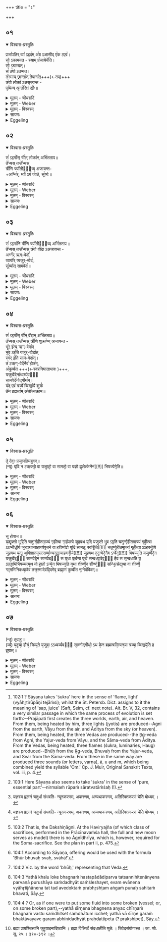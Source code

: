 +++
title = "८"

+++


## ०१


<details open><summary>विश्वास-प्रस्तुतिः</summary>

प्रजा꣡पतिर् व्वा꣡ ऽइद꣡म् अ꣡ग्र ऽआसीद् ए꣡क ऽएव꣡।  
सो᳙ ऽकामयत - स्याम् प्र꣡जायेये꣡ति।  
सो᳙ ऽश्राम्यत्।  
स꣡ त꣡पो ऽतप्यत।  
त꣡स्माच् छ्रान्ता꣡त् तेपाना꣡त्+++(←तप्)+++  
त्र꣡यो लोका꣡ ऽअसृज्यन्त -  
पृथिव्य् अ᳙न्त꣡रिक्षं द्यौः꣡॥
</details>

<details><summary>मूलम् - श्रीधरादि</summary>

प्रजा᳘पतिर्व्वा᳘ ऽइदम᳘ग्र ऽआसीत्॥  
(दे᳘) ए᳘क ऽएव᳘ सो ऽकामयत स्याम्प्र᳘जायेये᳘ति᳘ सो ऽश्राम्यत्स त᳘पो ऽतप्यत त᳘स्माच्छ्रान्ता᳘त्तेपानात्त्र᳘यो लोका᳘ ऽअसृज्यन्त पृथिव्य᳘न्त᳘रिक्षं द्यौः[[!!]]॥
</details>

<details><summary>मूलम् - Weber</summary>

प्रजा᳘पतिर्वा᳘ इदम᳘ग्र आसीत्॥  
ए᳘क एवॗ सोऽकामयत स्याम् प्र᳘जायेये᳘तिॗ सोऽश्राम्यत्स त᳘पोऽतप्यत त᳘स्माछ्रान्तात्तेपानात्त्र᳘यो लोका᳘ असृज्यन्त पृथिव्य᳘न्त᳘रिक्षं द्यौः᳟॥
</details>

<details><summary>मूलम् - विस्वरम्</summary>

**सर्वप्रायश्चित्तविधायकं ब्राह्मणम् ।** 

प्रजापतिर्वा इदमग्र आसीदेक एव । सो ऽकामयत । स्यां प्रजायेयेति । सो ऽश्राम्यत् । स तपो ऽतप्यत । तस्माच्छ्रांतात्तेपानात्त्रयो लोका असृज्यंत- पृथिव्यन्तरिक्षं द्यौः ॥ १॥ 
</details>

<details><summary>सायणः</summary>

इत्थं सत्रप्रसंगात् वेदसारभूताभिर्व्याहृतिभिः सर्वप्रायश्चित्तं होमं विधास्यन् तासामुत्पत्तिं आख्यायिकया प्रतिपादयति- **प्रजापतिर्वा इदमि**त्यादिना । 'इदं' दृश्यमानं सर्वं जगत् 'अग्रे' सुष्ट्यादौ 'प्रजापतिरेवासीत्' कारणात्मना स्थित इत्यर्थः । अतः 'सः' प्रजापतिरेक एव तदानीमासीत् । न हि अनुद्भूतभौतिकात्मकं जगदित्यवधारणाभिप्रायात् । महत्सृष्टिमाह- **सो ऽकामयते**त्यादिना । 'स्याम्' जगद्रूपेण भवेयम् । तदर्थं 'प्रजायेय' प्रकर्षेण स्वरूपाविरोधेन देवपितृमनुष्यादिप्रजारूपेण उत्पद्येयेत्यर्थः । तत्साधनमाह- **सो ऽश्राम्यदि**ति । स्रष्टव्यपर्यालोचनं 'तपः' तद्गवेषणहेतुकः शरीरक्लेशः 'श्रमः' । **तेपानादि**ति । तप्तवतः सकाशादित्यर्थः । तपेर्लिटः कान्नचि- (पा. सू. ३ । २ । १०६) एत्वाभ्यासलोपौ । प्रथमं पृथिव्यादीनां त्रयाणां सृष्टिमाह- **त्रयो लोका** इति । अथैतेषां सारं जिघृक्षुः 'सः' प्रजापतिः इमानेव 'त्रीन् लोकान् अभितताप' रजतसुवर्णादिलोहपिंडवत् पुटपाकेन तप्तवानित्यर्थः । अग्न्यादयो देवास्तत उत्पन्ना इत्याह- **तेभ्यस्तप्तेभ्य** इति । **त्रीणि ज्योतींषी**त्युक्तमेवार्थं विवृणोति- **अग्निरि**ति । यो ऽयमन्तरिक्षे 'पवते' संचरते स वायुर्द्वितीयं ज्योतिरित्यर्थः । अथैतेषामपि सारं जिघृक्षुः तप्तवानित्याह- **स इमानी**ति । तत्सकाशात् त्रयाणामुत्पत्तिमाह- **तेभ्यस्तप्तेभ्य** इति । तत्र कस्माद्देवात्कस्य वेदस्योत्पत्तिः ? इति विविनक्ति-**अग्नेर्ऋग्वेद** इति ॥ १-३ ॥ 
</details>

<details><summary>Eggeling</summary>

1. Verily, in the beginning, Prajāpati alone was here. He desired, 'May I exist, may I be generated.' He wearied himself and performed fervid devotions: from him, thus wearied and heated, the three worlds were created--the earth, the air, and the sky.
</details>


## ०२


<details open><summary>विश्वास-प्रस्तुतिः</summary>

स꣡ ऽइमाँ꣡स् त्रीं꣡ल् लोका꣡न् अभि꣡तताप॥  
ते꣡भ्यस् तप्ते꣡भ्यस्  
त्री꣡णि ज्यो꣡तीᳫँ᳭ष्य् अजायन्त-  
+अग्नि꣡र्, य्यो꣡ ऽयं꣡ प꣡वते, सू꣡र्य्यः॥
</details>

<details><summary>मूलम् - श्रीधरादि</summary>

स᳘ ऽइमाँस्त्रीं᳘ल्लोका᳘नभि᳘तताप॥  
ते᳘भ्यस्तप्ते᳘भ्यस्त्री᳘णि ज्यो᳘तीᳫँ᳭ष्यजायन्ताग्नि᳘र्य्यो ऽयं प᳘वते सू᳘र्य्यः॥
</details>

<details><summary>मूलम् - Weber</summary>

स᳘ इमांस्त्रीं᳘लोका᳘नभि᳘तताप॥  
ते᳘भ्यस्तप्ते᳘भ्यस्त्री᳘णि ज्यो᳘तींष्यजायन्ताग्निॗर्योऽयम् प᳘वते सू᳘र्यः॥
</details>

<details><summary>मूलम् - विस्वरम्</summary>

स इमांस्त्रीन् लोकानभितताप । तेभ्यस्तप्तेभ्यस्त्रीणि ज्योतींष्यजायंत- अग्निर्यो ऽयं पवते सूर्यः ॥ २ ॥ 
</details>

<details><summary>सायणः</summary>

[व्याख्यानं प्रथमे]
</details>

<details><summary>Eggeling</summary>

2. He heated these three worlds, and from them, thus heated, three lights (jyotis) were produced--Agni (the fire), he who blows here (Vāyu), and Sūrya (the sun).
</details>


## ०३


<details open><summary>विश्वास-प्रस्तुतिः</summary>

स꣡ ऽइमा꣡नि त्री꣡णि ज्यो꣡तीᳫँ᳭ष्य् अभि꣡तताप॥  
ते꣡भ्यस् तप्ते꣡भ्यस् त्र꣡यो व्वे꣡दा ऽअजायन्त -  
अग्ने꣡र् ऋग्-वेदो꣡,  
व्वायो꣡र् य्यजुर्-व्वेदः꣡,  
सू꣡र्य्यात् सामवेदः꣡॥
</details>

<details><summary>मूलम् - श्रीधरादि</summary>

स᳘ ऽइमा᳘नि त्री᳘णि ज्यो᳘तीᳫँ᳭ष्यभि᳘तताप॥  
ते᳘भ्यस्तप्ते᳘भ्यस्त्र᳘यो व्वे᳘दा ऽअजायन्ताग्ने᳘र्ऋग्वेदो᳘ व्वायो᳘र्य्यजुर्व्वेदः सू᳘र्य्यात्सामवेदः[[!!]]॥
</details>

<details><summary>मूलम् - Weber</summary>

स᳘ इमा᳘नि त्री᳘णि ज्यो᳘तींष्यभितताप॥  
ते᳘भ्यस्तप्ते᳘भ्यस्त्र᳘यो वे᳘दा अजायन्ताग्ने᳘रृग्वेदो᳘ वायो᳘र्यजुर्वेदः सू᳘र्यात्सामवेदः᳟॥
</details>

<details><summary>मूलम् - विस्वरम्</summary>

स इमानि त्रीणि ज्योतींष्यभितताप । तेभ्यस्तप्तेभ्यस्त्रयो वेदा अजायंत । अग्नेर्ऋग्वेदः । वायोर्यजुर्वेदः । सूर्यात्सामवेदः ॥ ३ ॥ 
</details>

<details><summary>सायणः</summary>

[व्याख्यानं प्रथमे]
</details>

<details><summary>Eggeling</summary>

3. He heated these three lights, and from them, thus heated, the three Vedas were produced--the R̥g-veda from Agni, the Yajur-veda from Vāyu, and the Sāma-veda from Sūrya.
</details>


## ०४


<details open><summary>विश्वास-प्रस्तुतिः</summary>

स꣡ ऽइमाँ꣡स् त्री꣡न् वे꣡दान् अभि꣡तताप॥  
ते꣡भ्यस् तप्ते꣡भ्यस् त्री꣡णि शुक्रा꣡ण्य् अजायन्त -  
भू꣡र् इ꣡त्य् ऋग्-वेदा꣡द्  
भु꣡व ऽइ꣡ति यजुर्-व्वेदा꣡त्  
स्व꣡र् इ꣡ति साम-वेदा꣡त्।  
त꣡ ऽऋग्-वेदे꣡नैव꣡ होत्र꣡म्,  
अ꣡कुर्व्वत +++(←स्वरनिघाताभावः )+++,  
यजुर्व्वेदेना꣡ध्वर्य्यवᳫँ᳭  
सामवेदे꣡नोद्गीथ꣡म्।  
य꣡द् एव꣡ त्रय्यै꣡ व्विद्या꣡यै शुक्रं꣡  
ते꣡न ब्रह्मत्व꣡म् अ꣡थो꣡च्चक्राम॥
</details>

<details><summary>मूलम् - श्रीधरादि</summary>

स᳘ ऽइमाँस्त्रीन्वे᳘दानभि᳘तताप॥  
ते᳘भ्यस्तप्ते᳘भ्यस्त्री᳘णि शुक्रा᳘ण्यजायन्त भूरि᳘त्यृग्वेदाद्भु᳘व ऽइ᳘ति यजुर्व्वेदा᳘त्स्वरि᳘ति सामवेदात्त᳘ ऽऋग्वेदे᳘नैव᳘ होत्रम᳘कुर्व्वत यजुर्व्वेदेना᳘ध्वर्य्यवᳫँ᳭ सामवेदे᳘नोद्गीथं य᳘देव᳘ त्रय्यै᳘ व्विद्या᳘यै शुक्रं ते᳘न ब्रह्मत्वमथो᳘च्चक्राम॥
</details>

<details><summary>मूलम् - Weber</summary>

स᳘ इमांस्त्रीन्वे᳘दानभि᳘तताप॥  
ते᳘भ्यस्तप्ते᳘भ्यस्त्री᳘णि शुक्रा᳘ण्यजायन्त भूरि᳘त्यृग्वेदाद्भु᳘व इ᳘ति यजुर्वेदात्स्वरि᳘ति सामवेदात्त᳘दृग्वेदे᳘नैव᳘ होत्रम᳘कुर्वत यजुर्वेदेना᳘ध्वर्यवᳫं सामवेदे᳘नोद्गीथं य᳘देव᳘ त्रय्यै᳘ विद्या᳘यै शुक्रं ते᳘न ब्रह्मत्वमथो᳘च्चक्राम॥
</details>

<details><summary>मूलम् - विस्वरम्</summary>

स इमांस्त्रीन्वेदानभितताप । तेभ्यस्तप्तेभ्यस्त्रीणि शुक्राण्यजायंत । भूरित्यृग्वेदात् । भुव इति यजुर्वेदात् । स्वरिति सामवेदात् । ते ऋग्वेदेनैव हौत्रमकुर्वत । यजुर्वेदेनाध्वर्यवम् । सामवेदेनोद्गीथम् । यदेव त्रय्यै विद्यायै शुक्रम्, तेन ब्रह्मत्वम् । अथोच्चक्राम ॥ ४ ॥ 
</details>

<details><summary>सायणः</summary>

अथ व्याहृतीनामुत्पत्तिमाह- **स इमाँस्त्रीन्वेदानि**ति । **त्रीणि शुक्राणी**ति । व्याहृतिरूपाणि तेजांसीत्यर्थः । **भूरित्यृग्वेदादि**त्यादि । प्रजापतिना तप्यमानात् ऋग्वेदात्सकाशात् भूरिति व्याहृतिरुत्पन्ना । एवमुत्तरत्रापि योज्यम् । एवं व्याहृतीनां त्रयीसारत्वं प्रतिपाद्य यज्ञस्यापि त्रयीमयत्वमाह- **ऋग्वेदेनैवे**ति । 'ते' अग्न्यादयो देवाः 'ऋग्वेदेनैव होत्रं' होतृकर्म सामिधेन्यनुवचनयाज्यानुवाक्यापाठशस्त्रशंसनादिकं यज्ञस्य तुरीयं भागं 'अकुर्वत' कृतवंतः । तथा 'यजुर्वेदेनाध्वर्यवं' अध्वर्योः कर्म हविःप्रचारादिकं 'अकुर्वत' । तथा 'सामवेदेनोद्गीथं' उद्गातृकर्म 'अकुर्वत' कृतवंतः । ब्रह्मत्वलक्षणस्तुरीयों ऽशः केन वेदेनेत्याशंक्याह- **यदेव त्रय्यै विद्यायै शुक्रमि**ति । त्रयः अवयवा यस्याः सा त्रयी । षष्ठ्यर्थे चतुर्थी- (पा. सू. २ । ३ । ६२ वा.) वेदत्रयस्य 'यदेव शुक्रं' निर्मलरूपं सारभूतों ऽश 'तेन ब्रह्मत्वं' ब्रह्मणः कर्म 'अकुर्वत' । अथानंतरं कृत्स्नयज्ञात्मकः सन् प्रजापतिः 'उच्चक्राम' उत्कांतवान् ॥ ४ ॥ 
</details>

<details><summary>Eggeling</summary>

4. He heated these three Vedas, and from them, thus heated, three luminous essences [^egg_330] were produced--

[^egg_330]: 102:1 ? Sāyaṇa takes 'śukra' here in the sense of 'flame, light' (vyāhr̥tirūpāṇi tejāṁsi); whilst the St. Petersb. Dict. assigns to it the meaning of 'sap, juice' (Saft, Seim, cf. next note). Ait. Br. V, 32, contains a very similar passage in which the same process of evolution is set forth:--Prajāpati first creates the three worlds, earth, air, and heaven. From them, being heated by him, three lights (jyotis) are produced--Agni from the earth, Vāyu from the air, and Āditya from the sky (or heaven). From them, being heated, the three Vedas are produced--the R̥g-veda from Agni, the Yajur-veda from Vāyu, and the Sāma-veda from Āditya. From the Vedas, being heated, three flames (śukra, luminaries, Haug) are produced--Bhūḥ from the R̥g-veda, Bhuvaḥ from the Yajur-veda,  and Svar from the Sāma-veda. From these in the same way are produced three sounds (or letters, varṇa), ā, u and m, which being combined yield the syllable 'Om.' Cp. J. Muir, Original Sanskrit Texts, vol. iii, p. 4.

 'bhūḥ' from the R̥g-veda, 'bhuvaḥ' from the Yajur-veda, and 'svar' from the Sāma-veda. And with the R̥g-veda they then performed the work of the Hotr̥ priest, with the Yajur-veda the work of the Adhvaryu, and with the Sāma-veda the work of the Udgātr̥; and what luminous essence [^egg_331] there was in the threefold science, therewith the work of the Brahman priest then proceeded.

[^egg_331]: 103:1 Here Sāyaṇa also seems to take 'śukra' in the sense of 'pure, essential part'--nirmalaṁ rūpaṁ sāratvatāṁśaḥ (!).
</details>


## ०५


<details open><summary>विश्वास-प्रस्तुतिः</summary>

ते᳘ देवाः᳘ प्रजा᳘पतिमब्रुवन्॥  
(न्य᳘) य᳘दि न ऽऋक्तो᳘ वा यजुष्टो᳘ वा सामतो᳘ वा यज्ञो ह्व᳘लेत्केनैनं[[!!]] भिषज्येमे᳘ति॥
</details>

<details><summary>मूलम् - श्रीधरादि</summary>

ते᳘ देवाः᳘ प्रजा᳘पतिमब्रुवन्॥  
(न्य᳘) य᳘दि न ऽऋक्तो᳘ वा यजुष्टो᳘ वा सामतो᳘ वा यज्ञो ह्व᳘लेत्केनैनं[[!!]] भिषज्येमे᳘ति॥
</details>

<details><summary>मूलम् - Weber</summary>

ते᳘ देवाः᳘ प्रजा᳘पतिमब्रुवन्॥  
य᳘दि न ऋक्तो᳘ वा यजुष्टो᳘ वा सामतो᳘ वा यज्ञो ह्व᳘लेत्के᳘नैनम् भिषज्येमे᳘ति॥
</details>

<details><summary>मूलम् - विस्वरम्</summary>

ते देवाः प्रजापतिमब्रुवन् । यदि नः ऋक्तो वा यजुष्टो वा सामतो वा यज्ञो ह्वलेत्; केनैनं भिषज्येमेति ॥ ५ ॥ 
</details>

<details><summary>सायणः</summary>

एवं त्रयीनिष्पाद्यत्वं यज्ञस्य प्रतिपाद्य त्रयीसारभूताभिः व्याहृतिभिः तत्तद्वेदोक्तकर्मभ्रेषनिमित्तं प्रायश्चित्तहोमं विधित्सुः प्रश्नमुद्भावयति- **ते देवाः प्रजापतिमब्रुवन्नि**ति । 'नः' अस्माकं 'यज्ञः' 'ऋक्तः' ऋग्वेदोक्तात् कर्मणः सकाशात् 'यदि ह्वलेत्' [^१_१६९] विनश्येत् यजुर्वेदाद्वा सामतो वा । 'एनं' विकलं यज्ञं 'केन' प्रायश्चित्तेन 'भिषज्येम' चिकित्सेमेति । "भिषज् चिकित्सायाम्"- (धा. कण्ड्वा. प. २२) इति धातो रूपम् ॥ ५ ॥ 

[^१_१६९]: यज्ञस्य ह्वलनं चतुर्धा संभवति- न्यूनकरणम्, अकरणम्, अन्यथाकरणम्, अतिरिक्तकरणं चेति बोध्यम् ।
</details>

<details><summary>Eggeling</summary>

5. The gods spake unto Prajāpati, 'If our sacrifice were to fail in respect of either the R̥c, or the Yajus, or the Sāman, whereby should we heal it?'
</details>


## ०६


<details open><summary>विश्वास-प्रस्तुतिः</summary>

स᳘ होवाच॥  
य᳘द्यृक्तो भूरि᳘ति चतुर्ग्गृहीतमा᳘ज्यं गृहीत्वा गा᳘र्हपत्ये जुहवथ य᳘दि यजुष्टो भु᳘व ऽइ᳘ति चतुर्ग्गृहीतमा᳘ज्यं गृही᳘त्वा ऽऽग्नीध्री᳘ये जुहवथान्वाहार्य्यप᳘चने वा हविर्य्यज्ञे य᳘दि सामतः᳘ स्वरि᳘ति[[!!]] चतुर्ग्गृहीतमा᳘ज्यं गृही᳘त्वा ऽऽहवनी᳘ये जुहवथ य᳘द्यु अ᳘विज्ञातम᳘सत्सर्व्वा᳘ण्यनुद्रु᳘त्याहवनी᳘ये[[!!]] जुहवथ त᳘दृग्वेदे᳘नैव ऽर्ग्वेदं᳘[[!!]] भिषज्य᳘ति यजुर्व्वेदे᳘न यजुर्व्वेद᳘ᳫँ᳘ सामवेदे᳘न सामवेदᳫँ᳭ स य᳘था प᳘र्व्वणा प᳘र्व्व सन्दध्या᳘देव᳘ᳫँ᳘ हैव स स᳘न्दधाति य᳘ ऽएता᳘भिर्भिषज्यत्य᳘थ यो हा᳘तो ऽन्ये᳘न भिषज्य᳘ति य᳘था शीर्ण्णे᳘न शीर्ण्ण᳘ᳫँ᳘ सन्धि᳘त्सेद्य᳘था वा शीर्ण्णे᳘ गर᳘मभिनिदध्या᳘देवं तत्त᳘स्मादेवंवि᳘दमेव᳘ ब्रह्मा᳘णं कुर्व्वीत ना᳘नेवंविदम्॥
</details>

<details><summary>मूलम् - श्रीधरादि</summary>

स᳘ होवाच॥  
य᳘द्यृक्तो भूरि᳘ति चतुर्ग्गृहीतमा᳘ज्यं गृहीत्वा गा᳘र्हपत्ये जुहवथ य᳘दि यजुष्टो भु᳘व ऽइ᳘ति चतुर्ग्गृहीतमा᳘ज्यं गृही᳘त्वा ऽऽग्नीध्री᳘ये जुहवथान्वाहार्य्यप᳘चने वा हविर्य्यज्ञे य᳘दि सामतः᳘ स्वरि᳘ति[[!!]] चतुर्ग्गृहीतमा᳘ज्यं गृही᳘त्वा ऽऽहवनी᳘ये जुहवथ य᳘द्यु अ᳘विज्ञातम᳘सत्सर्व्वा᳘ण्यनुद्रु᳘त्याहवनी᳘ये[[!!]] जुहवथ त᳘दृग्वेदे᳘नैव ऽर्ग्वेदं᳘[[!!]] भिषज्य᳘ति यजुर्व्वेदे᳘न यजुर्व्वेद᳘ᳫँ᳘ सामवेदे᳘न सामवेदᳫँ᳭ स य᳘था प᳘र्व्वणा प᳘र्व्व सन्दध्या᳘देव᳘ᳫँ᳘ हैव स स᳘न्दधाति य᳘ ऽएता᳘भिर्भिषज्यत्य᳘थ यो हा᳘तो ऽन्ये᳘न भिषज्य᳘ति य᳘था शीर्ण्णे᳘न शीर्ण्ण᳘ᳫँ᳘ सन्धि᳘त्सेद्य᳘था वा शीर्ण्णे᳘ गर᳘मभिनिदध्या᳘देवं तत्त᳘स्मादेवंवि᳘दमेव᳘ ब्रह्मा᳘णं कुर्व्वीत ना᳘नेवंविदम्॥
</details>

<details><summary>मूलम् - Weber</summary>

स᳘ होवाच॥  
य᳘द्यृक्तो भूरि᳘ति चतुर्गृहीतमा᳘ज्यं गृहीत्वा गा᳘र्हपत्ये जुहवथ य᳘दि यजुष्टो भु᳘व इ᳘ति चतुर्गृहीतमा᳘ज्यं गृहीॗत्वाग्नीध्री᳘ये जुहवथान्वाहार्यप᳘चने वा हविर्यज्ञे य᳘दि सामतः स्व᳘रि᳘ति चतुर्गृहीतमा᳘ज्यं गृहीॗत्वाहवनी᳘ये जुहवथ य᳘द्यु अ᳘विज्ञातम᳘सत्स᳘र्वाण्यनुद्रु᳘त्याहवनी᳘ये जुहवथ त᳘दृग्वेदे᳘नैव᳘र्ग्वेद᳘म् भिषज्य᳘ति यजुर्वेदे᳘न यजुर्वेद᳘ᳫं᳘ सामवेदे᳘न सामवेदᳫं स य᳘था प᳘र्वणा प᳘र्व संदध्या᳘देव᳘ᳫं᳘ हैव स सं᳘दधाति य᳘ एता᳘भिर्भिषज्यत्य᳘थ यो हा᳘तोऽन्ये᳘न भिषज्य᳘ति य᳘था शीर्णे᳘न शीर्ण᳘ᳫं᳘ संधि᳘त्सेद्य᳘था वा शीर्णे᳘ गर᳘मभिनिदध्या᳘देवं तत्त᳘स्मादेवंवि᳘दमेव᳘ ब्रह्मा᳘णं कुर्वीत ना᳘नेवंविदम्॥
</details>

<details><summary>मूलम् - विस्वरम्</summary>

स होवाच । यद्यृक्तो भूरिति चतुर्गृहीतमाज्यं गृहीत्वा गार्हपत्ये जुहवथ । यदि यजुष्टो भुव इति चतुर्गृहीतमाज्यं गृहीत्वा ऽऽग्नीध्रीये जुहवथ । अन्वाहार्यपचने वा हविर्यज्ञे । यदि सामतः स्वरिति चतुर्गृहीतमाज्यं गृहीत्वा ऽऽहवनीये जुहवथ । यद्यु अविज्ञातमसत् । सर्वाण्यनुद्रुत्याहवनीये जुहवथ । तदृग्वेदेनैवर्ग्वेदं भिषज्यति । यजुर्वेदेन यजुर्वेदम् । सामवेदेन सामवेदम् । स यथा पर्वणा पर्व संदध्यात् । एवं हैव स संदधाति । य एताभिर्भिषज्यति । अथ यो हातो ऽन्येन भिषज्यति । यथा शीर्णेन शीर्णं संधित्सेत् । यथा वा शीर्णे गरमभिनिदध्यात् । एवं तत् । तस्मादेवंविदमेव ब्रह्माणं कुर्वीत । नानेवंविदम् ॥ ६ ॥ 
</details>

<details><summary>सायणः</summary>

**स होवाचे**त्यादि । एवं देवैः पृष्टः 'सः' प्रजापतिः 'उवाच' उक्तवान् । 'यदि' ऋग्वेदात्सकाशात् यज्ञो 'ह्वलेत्' विनश्येत् तदा 'चतुर्गृहीतमाज्यं गृहीत्वा' ऋग्वेदात् उत्पन्नया 'भूरिति' [^१_१६९] व्याहृत्या 'गार्हपत्ये जुहवथ' यज्ञे देवाय जुहुत । लेटि अडागमः । यजुर्भ्रेषप्रायश्चित्तमाह- **यदि यजुष्टो भुव इती**ति । सोमयागे चेद्यजुर्भ्रेषः तदा आग्नीध्रीये होमः । दर्शपूर्णमासादौ हविर्यज्ञे तदा अन्वाहार्यपचने दक्षिणाग्नौ "भुवः स्वाहा"- इति होमः । सामभ्रेषप्रायश्चित्तमाह- **यदि सामत** इति । एवं हौत्राध्वर्यवादिज्ञानेन व्यवस्थितं प्रायश्चित्तमुक्त्वा अविज्ञातप्रायश्चित्तमाह- **यद्यु अविज्ञातमसदि**ति । 'यदि' वेदत्रयस्य संबंधि किंचिदंगं लुप्तं 'अविज्ञातं' विभागेनाज्ञातं 'असत्' भवेत् । तदा सर्वाण्येतानि 'अनुद्रुत्य' उच्चार्य "भूर्भुवः स्वः स्वाहा" इत्येवं 'आहवनीये जुहवथ' जुहुत । पूर्ववल्लेटि अडागमः । तत्तद्वेदोक्तकर्मप्रायश्चित्तत्वेनोक्तं तत्तद्व्याहृतिहोमं क्रमेण प्रशंसति- **तदृग्वेदेनैवे**ति । भूरिति व्याहृतिः ऋग्वेदादुत्पन्ना, अतस्तन्मंत्रहोमात् 'ऋग्वेदेनैव ऋग्वेदं' चिकित्सितवान् भवति । एवं यजुर्वेदेनेत्यादावपि । **स यथा पर्वणे**त्यादि । 'यथा' खलु लोके भग्नं हस्तपादादि 'पर्व' यत्सन्निहितेनान्येन 'पर्वणा' पुरुषाय 'संदध्यात्' संश्लेषयेत् । एवं अनेन तत्तद्व्याहृतिज्ञानेन तत्तद्वेदोक्तप्रभ्रष्टमंगं पुनः संहितं भवतीत्यर्थः । एतदेव व्यतिरेकेण द्रढयति- **अथ यो हे**ति । 'यः' खलु 'अतः' अस्मात् उक्तव्याहृतिहोमरूपात् भेषजात् 'अन्येन' कर्मणा 'भिषज्यति' । तत्र दृष्टांतमाह- **यथा शीर्णेने**ति । 'यथा' 'शीर्णेन' भग्नेन अन्यत् 'शीर्णं' भग्नं वस्तु 'संधित्सेत्' संधातुमिच्छेत् । 'यथा वा शीर्णे' रुग्णे ऽवयवे 'गरं' विषं 'अभिनिदध्यात्' प्रक्षिपेत् । एवमेव तत्तद्व्याहृतिहोमरूपं प्रायश्चित्तमित्यर्थः । उक्तप्रायश्चित्तपरिज्ञानवानेव ब्रह्मा कार्य इति विधत्ते- **तस्मादेवंविदमेवे**ति । 'एवंविदं' उक्तब्राह्मणार्थपरिज्ञानवंतम् । स्पष्टमन्यत् ॥ ६ ॥ 

[^१_१६९]: हौत्रिके भूरिति गार्हपत्ये दक्षिणाग्नावाध्वर्यवे भुव इति आग्नीध्रीये सोमे स्वरित्यौद्गात्र आहवनीये । चतुर्गृहीतान्येतानि सर्वत्र । अविज्ञाते प्रतिमहाव्याहृति सर्वाभिच्चतुर्थम् । का. श्रौ. सू. २५ । ५-९ । १२ । 
</details>

<details><summary>Eggeling</summary>

6. He spake, ‘If (it were to fail) in respect of the R̥c, ye should take ghee by four ladlings and offer it in the Gārhapatya fire with 'Bhūḥ!' and if in respect of the Yajus, ye should take ghee by four ladlings and offer it in the Āgnīdhrīya--or in the Anvāhāryapacana [^egg_332] in the case of a Haviryajña--with 'Bhuvaḥ!' and if in respect of the Sāman, ye should take ghee by four ladlings and offer it in the Āhavanīya with 'Svar!' But if it should not be known (where the mistake has occurred), ye should make offering in the Āhavanīya after uttering

[^egg_332]: 103:2 That is, the Dakshiṇāgni. At the Haviryajña (of which class of sacrifices, performed in the Prācīnavaṁśa hall, the full and new moon serves as model) there is no Āgnīdhrīya, which is, however, required for the Soma-sacrifice. See the plan in part ii, p. 475.

rapidly all (the three sacred words [^egg_333]): thus one heals the R̥g-veda by the R̥g-veda [^egg_334], the Yajur-veda by the Yajur-veda, and the Sāma-veda by the Sāma-veda;--even as one would put together joint with joint [^egg_335], so does he put together (the broken part of the sacrifice) whoever heals it by means of these (three sacred words). But if he heals it in any other way than this, it would be just as if one tried to put together something that is broken with something else that is broken, or as if one were to apply some poison as lotion to a broken part [^egg_336]. Let him therefore appoint only one who knows this (to officiate as) his Brahman, and not one who does not know this.

[^egg_333]: 104:1 According to Sāyaṇa, offering would be used with the formula 'Bhūr bhuvaḥ svaḥ, svāhā!'

[^egg_334]: 104:2 Viz. by the word 'bhūḥ,' representing that Veda.

[^egg_335]: 104:3 Yathā khalu loke bhagnaṁ hastapādādiparva tatsannihitenānyena parvaṇā purushāya saṁdadhyāt saṁśleshayet, evam evānena vyāhr̥tijñānena tat tad avedoktaṁ prabhr̥shṭam aṅgaṁ punaḥ sahitaṁ bhavati, Sāy.

[^egg_336]: 104:4 ? Or, as if one were to put some fluid into some broken (vessel; or, on some broken part),--yathā śīrṇena bhagnena anyac chīrṇaṁ bhagnaṁ vastu saṁdhitset saṁdhātum icchet; yathā vā śīrṇe garaṁ bhaktāvayave garam abhinidadhyāt praḥdattipeta (? prakshipet), Sāy.
</details>


## ०७


<details open><summary>विश्वास-प्रस्तुतिः</summary>

(न्त᳘) त᳘दाहुः॥  
(र्य्य᳘) य᳘दृचा᳘ हौत्रं᳘ क्रिय᳘ते य᳘जुषा᳘ ऽऽध्वर्य्यवᳫँ᳭ सा᳘म्नोद्गीथो᳘ ऽथ के᳘न ब्रह्मत्वमि᳘त्यन᳘या त्रय्या᳘ व्विद्यये᳘ति ह ब्रूयात्॥
</details>

<details><summary>मूलम् - श्रीधरादि</summary>

(न्त᳘) त᳘दाहुः॥  
(र्य्य᳘) य᳘दृचा᳘ हौत्रं᳘ क्रिय᳘ते य᳘जुषा᳘ ऽऽध्वर्य्यवᳫँ᳭ सा᳘म्नोद्गीथो᳘ ऽथ के᳘न ब्रह्मत्वमि᳘त्यन᳘या त्रय्या᳘ व्विद्यये᳘ति ह ब्रूयात्॥
</details>

<details><summary>मूलम् - Weber</summary>

त᳘दाहुः॥  
य᳘दृचा᳘ होत्रं᳘ क्रिय᳘ते य᳘जुषा᳘ध्वर्यवᳫं सा᳘म्नोद्गीथो᳘ऽथ के᳘न ब्रह्मत्वमि᳘त्यन᳘या त्रय्या᳘ विद्यये᳘ति ह ब्रूयात्॥
</details>

<details><summary>मूलम् - विस्वरम्</summary>

तदाहुः । यदृचा हौत्रं क्रियते । यजुषा ऽऽध्वर्यवम् । साम्नोद्गीथः । अथ केन ब्रह्मत्वमिति । अनया त्रय्या विद्ययेति ह ब्रूयात् ॥ ७ ॥ 
</details>

<details><summary>सायणः</summary>

अथ ब्रह्मत्वस्य [^१_१७०] वेदत्रयंप्रतिपाद्यत्वं प्रश्नप्रतिवचनाभ्यामाह- **तदाहुरि**ति । यद्यस्मात् 'ऋचा' ऋग्वेदेनैव 'हौत्रं' होतृकर्म 'क्रियते' । यजुर्वेदेनाध्वर्यवं कर्म क्रियते । सामवेदेनोद्गीथं उद्गानं उद्गातृकर्म क्रियते । तस्मात् ब्रह्मत्वमपि केनचिद्वेदेन क्रियत इति वक्तव्यम् । स वेदः कः ? इति प्रश्नः । उत्तरं तु- **अनया त्रय्ये**ति । यैस्त्रिभिर्वेदैः पूर्वोक्तं कर्म क्रियते तैरेव ब्रह्मत्वम् इति ब्रूयादित्यर्थः । अत एव यजुर्वेदसूत्रवत् सर्वसूत्रेषु परस्परनैरपेक्ष्येण तत्तद्वेदोक्तं ब्रह्मत्वं सूत्रितमिति ॥ ७ ॥ 

[^१_१७०]: ब्रह्मा प्रायश्चित्तानि जुहुयादनादिष्टानि । ब्रह्मा विलिष्टँ संदधातीति श्रुतेः । त्रिवेदसंयोगाच्च । का. श्रौ. सू. २५ । ३९०-३९२ । 

इति श्रीसायणाचार्यविरचिते माधवीये वेदार्थप्रकाशे माध्यंदिनीयशतपथब्राह्मणभाष्ये एकादशकांडे पंचमे ऽध्याये अष्टमं ब्राह्मणम् ॥ (११ । ५ । ८) ॥ 
</details>

<details><summary>Eggeling</summary>

7. As to this they say, 'Seeing that the work of the Hotr̥ is performed with the R̥g-veda, that of the Adhvaryu with the Yajur-veda, and that of the Udgātr̥ with the Sāma-veda, wherewith then is the work of the Brahman (performed)?' Let him reply, 'With that threefold science.'
</details>

